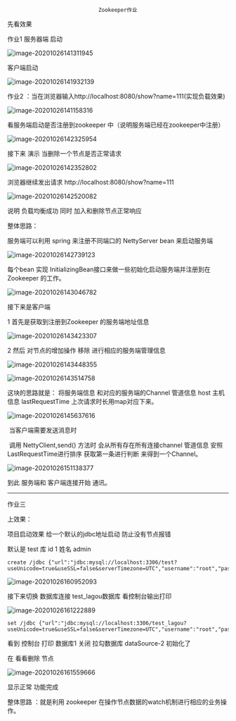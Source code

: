                                  Zookeeper作业

先看效果

作业1 服务器端 启动

![image-20201026141311945](https://gitee.com/adc123321/blog_img/raw/master/image/202010/26/141314-132324.png)

客户端启动 

![image-20201026141932139](https://gitee.com/adc123321/blog_img/raw/master/image/202010/26/141933-414337.png)

作业2 ：当在浏览器输入http://localhost:8080/show?name=111(实现负载效果)

![image-20201026141158316](https://gitee.com/adc123321/blog_img/raw/master/image/202010/26/141159-182026.png)

   看服务端启动是否注册到zookeeper 中（说明服务端已经在zookeeper中注册）

![image-20201026142325954](https://gitee.com/adc123321/blog_img/raw/master/image/202010/26/175453-706170.png)

接下来  演示  当删除一个节点是否正常请求

![image-20201026142352802](https://gitee.com/adc123321/blog_img/raw/master/image/202010/26/142353-556851.png)



浏览器继续发出请求 http://localhost:8080/show?name=111

![image-20201026142520082](https://gitee.com/adc123321/blog_img/raw/master/image/202010/26/142520-905889.png)

 说明 负载均衡成功 同时 加入和删除节点正常响应

 整体思路：

服务端可以利用 spring 来注册不同端口的 NettyServer  bean 来启动服务端



![image-20201026142739123](https://gitee.com/adc123321/blog_img/raw/master/image/202010/26/175449-250511.png)

每个bean  实现 InitializingBean接口来做一些初始化启动服务端并注册到在Zookeeper 的工作。

![image-20201026143046782](https://gitee.com/adc123321/blog_img/raw/master/image/202010/26/175443-776159.png)

接下来是客户端

 1 首先是获取到注册到Zookeeper 的服务端地址信息

![image-20201026143423307](https://gitee.com/adc123321/blog_img/raw/master/image/202010/26/175438-211007.png)

 2 然后  对节点的增加操作 移除 进行相应的服务端管理信息



![image-20201026143448355](https://gitee.com/adc123321/blog_img/raw/master/image/202010/26/143451-552476.png)



![image-20201026143514758](https://gitee.com/adc123321/blog_img/raw/master/image/202010/26/143515-993668.png)



这块的思路就是： 将服务端信息  和对应的服务端的Channel 管道信息   host 主机信息  lastRequestTime  上次请求时长用map对应下来。



![image-20201026145637616](https://gitee.com/adc123321/blog_img/raw/master/image/202010/26/145647-791590.png)

​    当客户端需要发送消息时

​     调用 NettyClient,send() 方法时   会从所有存在所有连接channel 管道信息   安照 LastRequestTime进行排序   获取第一条进行判断 来得到一个Channel。

![image-20201026151138377](https://gitee.com/adc123321/blog_img/raw/master/image/202010/26/154503-152283.png)

到此 服务端和 客户端连接开始 通讯。

--------------------------------------------------------------------------------------------------------------------------------------------------------------

作业三   

上效果：

项目启动效果  给一个默认的jdbc地址启动 防止没有节点报错

默认是  test 库  id 1 姓名 admin

```
create /jdbc {"url":"jdbc:mysql://localhost:3306/test?useUnicode=true&useSSL=false&serverTimezone=UTC","username":"root","password":"root","driver":"com.mysql.jdbc.Driver"}
```

![image-20201026160952093](https://gitee.com/adc123321/blog_img/raw/master/image/202010/26/160952-791781.png)

接下来切换 数据库连接  test_lagou数据库  看控制台输出打印

![image-20201026161222889](https://gitee.com/adc123321/blog_img/raw/master/image/202010/26/161224-94802.png)

```
set /jdbc {"url":"jdbc:mysql://localhost:3306/test_lagou?useUnicode=true&useSSL=false&serverTimezone=UTC","username":"root","password":"root","driver":"com.mysql.cj.jdbc.Driver"}
```

看到 控制台 打印 数据库1 关闭          拉勾数据库  dataSource-2 初始化了

在 看看删除    节点

![image-20201026161559666](https://gitee.com/adc123321/blog_img/raw/master/image/202010/26/161606-52420.png)

  显示正常 功能完成



整体思路 ：就是利用 zookeeper 在操作节点数据的watch机制进行相应的业务操作。